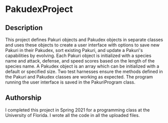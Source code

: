 # PakudexProject

## Description

This project defines Pakuri objects and Pakudex objects in separate classes and uses these objects to create a user interface with options to save new Pakuri in their Pakudex, sort existing Pakuri, and update a Pakuri's capabilities by evolving. Each Pakuri object is initialized with a species name and attack, defense, and speed scores based on the length of the species name. A Pakudex object is an array which can be initialized with a default or specified size. Two test harnesses ensure the methods defined in the Pakuri and Pakudex classes are working as expected. The program running the user interface is saved in the PakuriProgram class.

## Authorship

I completed this project in Spring 2021 for a programming class at the University of Florida. I wrote all the code in all the uploaded files.
